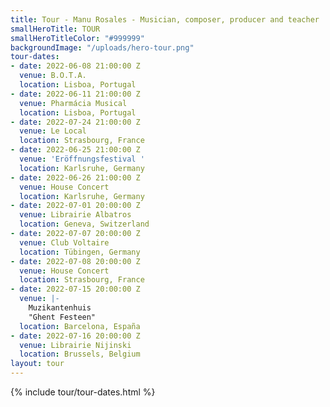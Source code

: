 ```yaml
---
title: Tour - Manu Rosales - Musician, composer, producer and teacher
smallHeroTitle: TOUR
smallHeroTitleColor: "#999999"
backgroundImage: "/uploads/hero-tour.png"
tour-dates:
- date: 2022-06-08 21:00:00 Z
  venue: B.O.T.A.
  location: Lisboa, Portugal
- date: 2022-06-11 21:00:00 Z
  venue: Pharmácia Musical
  location: Lisboa, Portugal
- date: 2022-07-24 21:00:00 Z
  venue: Le Local
  location: Strasbourg, France
- date: 2022-06-25 21:00:00 Z
  venue: 'Eröffnungsfestival '
  location: Karlsruhe, Germany
- date: 2022-06-26 21:00:00 Z
  venue: House Concert
  location: Karlsruhe, Germany
- date: 2022-07-01 20:00:00 Z
  venue: Librairie Albatros
  location: Geneva, Switzerland
- date: 2022-07-07 20:00:00 Z
  venue: Club Voltaire
  location: Tübingen, Germany
- date: 2022-07-08 20:00:00 Z
  venue: House Concert
  location: Strasbourg, France
- date: 2022-07-15 20:00:00 Z
  venue: |-
    Muzikantenhuis
    "Ghent Festeen"
  location: Barcelona, España
- date: 2022-07-16 20:00:00 Z
  venue: Librairie Nijinski
  location: Brussels, Belgium
layout: tour
---
```


<section>
  {% include tour/tour-dates.html %}
</section>